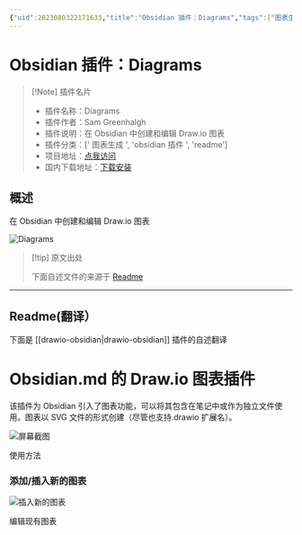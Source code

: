 ```yaml
---
{"uid":2023080322171633,"title":"Obsidian 插件：Diagrams","tags":["图表生成","obsidian插件","readme"],"description":"在 Obsidian 中创建和编辑 Draw.io 图表","author":"AI","type":"readme","draft":false,"editable":false,"modified":20230101000000,"dg-publish":true,"permalink":"/lake-of-knowledge/10-obsidian/obsidian/readme/drawio-obsidian-readme/","dgPassFrontmatter":true}
---
```



# Obsidian 插件：Diagrams

> [!Note] 插件名片
> - 插件名称：Diagrams
> - 插件作者：Sam Greenhalgh
> - 插件说明：在 Obsidian 中创建和编辑 Draw.io 图表
> - 插件分类：[' 图表生成 ', 'obsidian 插件 ', 'readme']
> - 项目地址：[点我访问](https://github.com/zapthedingbat/drawio-obsidian)
> - 国内下载地址：[下载安装](https://pkmer.cn/products/plugin/pluginMarket/?drawio-obsidian)

## 概述

在 Obsidian 中创建和编辑 Draw.io 图表

![Diagrams](https://cdn.pkmer.cn/covers/drawio-obsidian.png!pkmer)

> [!tip] 原文出处
>
>下面自述文件的来源于 [Readme](https://ghproxy.net/https://raw.githubusercontent.com/zapthedingbat/drawio-obsidian/main/README.md)
>

---

## Readme(翻译）

下面是 [[drawio-obsidian\|drawio-obsidian]] 插件的自述翻译

# Obsidian.md 的 Draw.io 图表插件

该插件为 Obsidian 引入了图表功能，可以将其包含在笔记中或作为独立文件使用。图表以 SVG 文件的形式创建（尽管也支持.drawio 扩展名）。

![屏幕截图](/docs/image/screenshot1.png)

使用方法

### 添加/插入新的图表

![插入新的图表](/docs/image/screenshot2.png)

编辑现有图表
